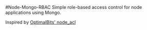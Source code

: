 #Node-Mongo-RBAC
Simple role-based access control for node applications using Mongo.

Inspired by [OptimalBits' node_acl](https://github.com/OptimalBits/node_acl)
